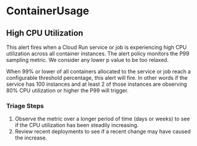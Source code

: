 # ContainerUsage

## High CPU Utilization

This alert fires when a Cloud Run service or job is experiencing high CPU utilization across all container instances. The alert policy monitors the P99 sampling metric. We consider any lower p value to be too relaxed. 

When 99% or lower of all containers allocated to the service or job reach a configurable threshold percentage, this alert will fire. In other words if the service has 100 instances and at least 2 of those instances are observing 80% CPU utilization or higher the P99 will trigger.

### Triage Steps

1. Observe the metric over a longer period of time (days or weeks) to see if the CPU utilization has been steadily increasing.
2. Review recent deployments to see if a recent change may have caused the increase.
